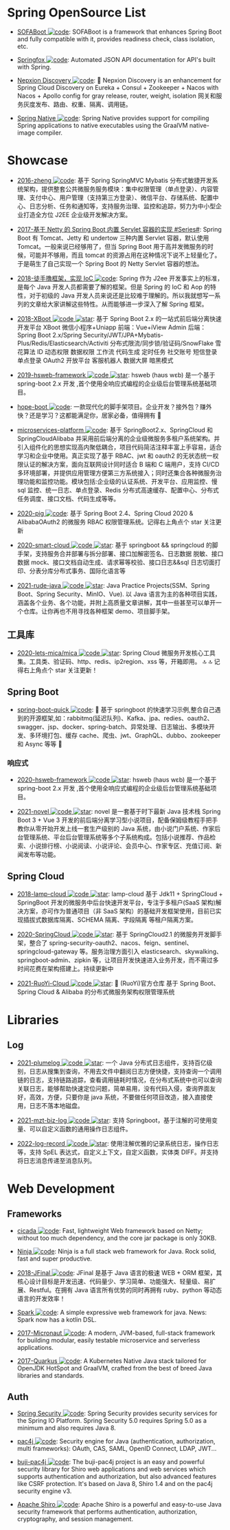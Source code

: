 # Spring OpenSource List

- [SOFABoot ![code](https://ng-tech.icu/assets/code.svg)](https://github.com/alipay/sofa-boot): SOFABoot is a framework that enhances Spring Boot and fully compatible with it, provides readiness check, class isolation, etc.

- [Springfox ![code](https://ng-tech.icu/assets/code.svg)](https://github.com/springfox/springfox): Automated JSON API documentation for API's built with Spring.

- [Nepxion Discovery ![code](https://ng-tech.icu/assets/code.svg)](https://github.com/Nepxion/Discovery): 🐳 Nepxion Discovery is an enhancement for Spring Cloud Discovery on Eureka + Consul + Zookeeper + Nacos with Nacos + Apollo config for gray release, router, weight, isolation 网关和服务灰度发布、路由、权重、隔离、调用链。

- [Spring Native ![code](https://ng-tech.icu/assets/code.svg)](https://docs.spring.io/spring-native/docs/current/reference/htmlsingle/#overview): Spring Native provides support for compiling Spring applications to native executables using the GraalVM native-image compiler.

# Showcase

- [2016-zheng ![code](https://ng-tech.icu/assets/code.svg)](https://gitee.com/shuzheng/zheng): 基于 Spring SpringMVC Mybatis 分布式敏捷开发系统架构，提供整套公共微服务服务模块：集中权限管理（单点登录）、内容管理、支付中心、用户管理（支持第三方登录）、微信平台、存储系统、配置中心、日志分析、任务和通知等，支持服务治理、监控和追踪，努力为中小型企业打造全方位 J2EE 企业级开发解决方案。

- [2017-基于 Netty 的 Spring Boot 内置 Servlet 容器的实现 #Series#](https://parg.co/SCE): Spring Boot 有 Tomcat、Jetty 和 undertow 三种内置 Servlet 容器，默认使用 Tomcat。一般来说已经够用了，但当 Spring Boot 用于高并发微服务的时候，可能并不够用，而且 tomcat 的资源占用在这种情况下说不上轻量化了。于是萌生了自己实现一个 Spring Boot 的 Netty Servlet 容器的想法。

- [2018-徒手撸框架，实现 IoC ![code](https://ng-tech.icu/assets/code.svg)](https://github.com/diaozxin007/xilidou-framework): Spring 作为 J2ee 开发事实上的标准，是每个 Java 开发人员都需要了解的框架。但是 Spring 的 IoC 和 Aop 的特性，对于初级的 Java 开发人员来说还是比较难于理解的。所以我就想写一系列的文章给大家讲解这些特性。从而能够进一步深入了解 Spring 框架。

- [2018-XBoot ![code](https://ng-tech.icu/assets/code.svg) ![star](https://img.shields.io/github/stars/Exrick/xboot)](https://github.com/Exrick/xboot): 基于 Spring Boot 2.x 的一站式前后端分离快速开发平台 XBoot 微信小程序+Uniapp 前端：Vue+iView Admin 后端：Spring Boot 2.x/Spring Security/JWT/JPA+Mybatis-Plus/Redis/Elasticsearch/Activiti 分布式限流/同步锁/验证码/SnowFlake 雪花算法 ID 动态权限 数据权限 工作流 代码生成 定时任务 社交账号 短信登录 单点登录 OAuth2 开放平台 客服机器人 数据大屏 暗黑模式

- [2019-hsweb-framework ![code](https://ng-tech.icu/assets/code.svg) ![star](https://img.shields.io/github/stars/hs-web/hsweb-framework)](https://github.com/hs-web/hsweb-framework): hsweb (haʊs wɛb) 是一个基于 spring-boot 2.x 开发 ,首个使用全响应式编程的企业级后台管理系统基础项目。

- [hope-boot ![code](https://ng-tech.icu/assets/code.svg)](https://github.com/hope-for/hope-boot): 一款现代化的脚手架项目。企业开发？接外包？赚外快？还是学习？这都能满足你，居家必备，值得拥有 🍻

- [microservices-platform ![code](https://ng-tech.icu/assets/code.svg)](https://gitee.com/zlt2000/microservices-platform): 基于 SpringBoot2.x、SpringCloud 和 SpringCloudAlibaba 并采用前后端分离的企业级微服务多租户系统架构。并引入组件化的思想实现高内聚低耦合，项目代码简洁注释丰富上手容易，适合学习和企业中使用。真正实现了基于 RBAC、jwt 和 oauth2 的无状态统一权限认证的解决方案，面向互联网设计同时适合 B 端和 C 端用户，支持 CI/CD 多环境部署，并提供应用管理方便第三方系统接入；同时还集合各种微服务治理功能和监控功能。模块包括:企业级的认证系统、开发平台、应用监控、慢 sql 监控、统一日志、单点登录、Redis 分布式高速缓存、配置中心、分布式任务调度、接口文档、代码生成等等。

- [2020-pig ![code](https://ng-tech.icu/assets/code.svg)](https://gitee.com/log4j/pig): 基于 Spring Boot 2.4、Spring Cloud 2020 & AlibabaOAuth2 的微服务 RBAC 权限管理系统。记得右上角点个 star 关注更新

- [2020-smart-cloud ![code](https://ng-tech.icu/assets/code.svg) ![star](https://img.shields.io/github/stars/smart-cloud/smart-cloud)](https://github.com/smart-cloud/smart-cloud): 基于 springboot && springcloud 的脚手架，支持服务合并部署与拆分部署、接口加解密签名、日志数据 脱敏、接口数据 mock、接口文档自动生成、请求幂等校验、接口日志&&sql 日志切面打印、分表分库分布式事务、国际化语言等

- [2021-rude-java ![code](https://ng-tech.icu/assets/code.svg) ![star](https://img.shields.io/github/stars/RudeCrab/rude-java)](https://github.com/RudeCrab/rude-java): Java Practice Projects(SSM、Spring Boot、Spring Security、MinIO、Vue). 以 Java 语言为主的各种项目实践，涵盖各个业务、各个功能，并附上高质量文章讲解，其中一些甚至可以单开一个仓库。让你再也不用寻找各种框架 demo、项目脚手架。

## 工具库

- [2020-lets-mica/mica ![code](https://ng-tech.icu/assets/code.svg) ![star](https://img.shields.io/github/stars/lets-mica/mica)](https://github.com/lets-mica/mica): Spring Cloud 微服务开发核心工具集。工具类、验证码、http、redis、ip2region、xss 等，开箱即用。 🔝 🔝 记得右上角点个 star 关注更新！

## Spring Boot

- [spring-boot-quick ![code](https://ng-tech.icu/assets/code.svg)](https://github.com/vector4wang/spring-boot-quick): 🌿 基于 springboot 的快速学习示例,整合自己遇到的开源框架,如：rabbitmq(延迟队列)、Kafka、jpa、redies、oauth2、swagger、jsp、docker、spring-batch、异常处理、日志输出、多模块开发、多环境打包、缓存 cache、爬虫、jwt、GraphQL、dubbo、zookeeper 和 Async 等等 📌

### 响应式

- [2020-hsweb-framework ![code](https://ng-tech.icu/assets/code.svg) ![star](https://img.shields.io/github/stars/hs-web/hsweb-framework)](https://github.com/hs-web/hsweb-framework): hsweb (haʊs wɛb) 是一个基于 spring-boot 2.x 开发 ,首个使用全响应式编程的企业级后台管理系统基础项目。

- [2021-novel ![code](https://ng-tech.icu/assets/code.svg) ![star](https://img.shields.io/github/stars/201206030/novel)](https://github.com/201206030/novel): novel 是一套基于时下最新 Java 技术栈 Spring Boot 3 + Vue 3 开发的前后端分离学习型小说项目，配备保姆级教程手把手教你从零开始开发上线一套生产级别的 Java 系统，由小说门户系统、作家后台管理系统、平台后台管理系统等多个子系统构成。包括小说推荐、作品检索、小说排行榜、小说阅读、小说评论、会员中心、作家专区、充值订阅、新闻发布等功能。

## Spring Cloud

- [2018-lamp-cloud ![code](https://ng-tech.icu/assets/code.svg) ![star](https://img.shields.io/github/stars/dromara/lamp-cloud)](https://github.com/dromara/lamp-cloud): lamp-cloud 基于 Jdk11 + SpringCloud + SpringBoot 开发的微服务中后台快速开发平台，专注于多租户(SaaS 架构)解决方案，亦可作为普通项目（非 SaaS 架构）的基础开发框架使用，目前已实现插拔式数据库隔离、SCHEMA 隔离、字段隔离 等租户隔离方案。

- [2020-SpringCloud ![code](https://ng-tech.icu/assets/code.svg) ![star](https://img.shields.io/github/stars/zhoutaoo/SpringCloud)](https://github.com/zhoutaoo/SpringCloud): 基于 SpringCloud2.1 的微服务开发脚手架，整合了 spring-security-oauth2、nacos、feign、sentinel、springcloud-gateway 等。服务治理方面引入 elasticsearch、skywalking、springboot-admin、zipkin 等，让项目开发快速进入业务开发，而不需过多时间花费在架构搭建上。持续更新中

- [2021-RuoYi-Cloud ![code](https://ng-tech.icu/assets/code.svg) ![star](https://img.shields.io/github/stars/yangzongzhuan/RuoYi-Cloud)](https://github.com/yangzongzhuan/RuoYi-Cloud): 🎉 (RuoYi)官方仓库 基于 Spring Boot、Spring Cloud & Alibaba 的分布式微服务架构权限管理系统

# Libraries

## Log

- [2021-plumelog ![code](https://ng-tech.icu/assets/code.svg) ![star](https://img.shields.io/github/stars/fayechenlong/plumelog)](https://github.com/fayechenlong/plumelog): 一个 Java 分布式日志组件，支持百亿级别，日志从搜集到查询，不用去文件中翻阅日志方便快捷，支持查询一个调用链的日志，支持链路追踪，查看调用链耗时情况，在分布式系统中也可以查询关联日志，能够帮助快速定位问题，简单易用，没有代码入侵，查询界面友好，高效，方便，只要你是 java 系统，不要做任何项目改造，接入直接使用，日志不落本地磁盘。

- [2021-mzt-biz-log ![code](https://ng-tech.icu/assets/code.svg) ![star](https://img.shields.io/github/stars/mouzt/mzt-biz-log)](https://github.com/mouzt/mzt-biz-log): 支持 Springboot，基于注解的可使用变量、可以自定义函数的通用操作日志组件。

- [2022-log-record ![code](https://ng-tech.icu/assets/code.svg) ![star](https://img.shields.io/github/stars/qqxx6661/log-record)](https://github.com/qqxx6661/log-record): 使用注解优雅的记录系统日志，操作日志等，支持 SpEL 表达式，自定义上下文，自定义函数，实体类 DIFF。并支持将日志消息传递至消息队列。

# Web Development

## Frameworks

- [cicada ![code](https://ng-tech.icu/assets/code.svg)](https://github.com/TogetherOS/cicada): Fast, lightweight Web framework based on Netty; without too much dependency, and the core jar package is only 30KB.

- [Ninja ![code](https://ng-tech.icu/assets/code.svg)](https://github.com/ninjaframework/ninja): Ninja is a full stack web framework for Java. Rock solid, fast and super productive.

- [2018-JFinal ![code](https://ng-tech.icu/assets/code.svg)](https://github.com/jfinal/jfinal): JFinal 是基于 Java 语言的极速 WEB + ORM 框架，其核心设计目标是开发迅速、代码量少、学习简单、功能强大、轻量级、易扩展、Restful。在拥有 Java 语言所有优势的同时再拥有 ruby、python 等动态语言的开发效率！

- [Spark ![code](https://ng-tech.icu/assets/code.svg)](https://github.com/perwendel/spark): A simple expressive web framework for java. News: Spark now has a kotlin DSL.

- [2017-Micronaut ![code](https://ng-tech.icu/assets/code.svg)](https://micronaut.io): A modern, JVM-based, full-stack framework for building modular, easily testable microservice and serverless applications.

- [2017-Quarkus ![code](https://ng-tech.icu/assets/code.svg)](https://quarkus.io/#!): A Kubernetes Native Java stack tailored for OpenJDK HotSpot and GraalVM, crafted from the best of breed Java libraries and standards.

## Auth

- [Spring Security ![code](https://ng-tech.icu/assets/code.svg)](https://github.com/spring-projects/spring-security): Spring Security provides security services for the Spring IO Platform. Spring Security 5.0 requires Spring 5.0 as a minimum and also requires Java 8.

- [pac4j ![code](https://ng-tech.icu/assets/code.svg)](https://github.com/pac4j/pac4j): Security engine for Java (authentication, authorization, multi frameworks): OAuth, CAS, SAML, OpenID Connect, LDAP, JWT...

- [buji-pac4j ![code](https://ng-tech.icu/assets/code.svg)](https://github.com/bujiio/buji-pac4j): The buji-pac4j project is an easy and powerful security library for Shiro web applications and web services which supports authentication and authorization, but also advanced features like CSRF protection. It's based on Java 8, Shiro 1.4 and on the pac4j security engine v3.

- [Apache Shiro ![code](https://ng-tech.icu/assets/code.svg)](https://github.com/apache/shiro): Apache Shiro is a powerful and easy-to-use Java security framework that performs authentication, authorization, cryptography, and session management.
